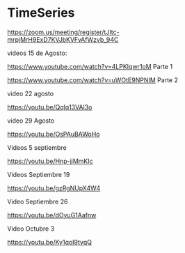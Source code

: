 # TimeSeries

https://zoom.us/meeting/register/tJItc-mrpjMrH9ExD7KVJbKVFvAfWzvb_94C

videos 15 de Agosto:

https://www.youtube.com/watch?v=4LPKIqwr1oM Parte 1

https://www.youtube.com/watch?v=uWOtE9NPNIM Parte 2

video 22 agosto

https://youtu.be/Qqlq13VAl3o


video 29 Agosto

https://youtu.be/OsPAuBAWoHo

Videos 5 septiembre

https://youtu.be/Hnp-jjMmKIc

Videos Septiembre 19

https://youtu.be/gzRgNUpX4W4

Video Septiembre 26

https://youtu.be/dOyuG1Aafnw

Video Octubre 3

https://youtu.be/Ky1qoI9tvqQ
